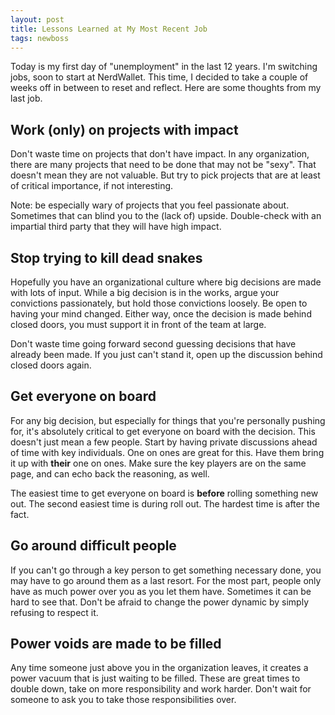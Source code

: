 ```yaml
---
layout: post
title: Lessons Learned at My Most Recent Job
tags: newboss
---
```


Today is my first day of "unemployment" in the last 12 years. I'm switching jobs, soon to start at NerdWallet. This time, I decided to take a couple of weeks off in between to reset and reflect. Here are some thoughts from my last job.

## Work (only) on projects with impact

Don't waste time on projects that don't have impact. In any organization, there are many projects that need to be done that may not be "sexy". That doesn't mean they are not valuable. But try to pick projects that are at least of critical importance, if not interesting.

Note: be especially wary of projects that you feel passionate about. Sometimes that can blind you to the (lack of) upside. Double-check with an impartial third party that they will have high impact.

## Stop trying to kill dead snakes

Hopefully you have an organizational culture where big decisions are made with lots of input. While a big decision is in the works, argue your convictions passionately, but hold those convictions loosely. Be open to having your mind changed. Either way, once the decision is made behind closed doors, you must support it in front of the team at large.

Don't waste time going forward second guessing decisions that have already been made. If you just can't stand it, open up the discussion behind closed doors again.

## Get everyone on board

For any big decision, but especially for things that you're personally pushing for, it's absolutely critical to get everyone on board with the decision. This doesn't just mean a few people. Start by having private discussions ahead of time with key individuals. One on ones are great for this. Have them bring it up with **their** one on ones. Make sure the key players are on the same page, and can echo back the reasoning, as well.

The easiest time to get everyone on board is **before** rolling something new out. The second easiest time is during roll out. The hardest time is after the fact.

## Go around difficult people

If you can't go through a key person to get something necessary done, you may have to go around them as a last resort. For the most part, people only have as much power over you as you let them have. Sometimes it can be hard to see that. Don't be afraid to change the power dynamic by simply refusing to respect it.

## Power voids are made to be filled

Any time someone just above you in the organization leaves, it creates a power vacuum that is just waiting to be filled. These are great times to double down, take on more responsibility and work harder. Don't wait for someone to ask you to take those responsibilities over.
